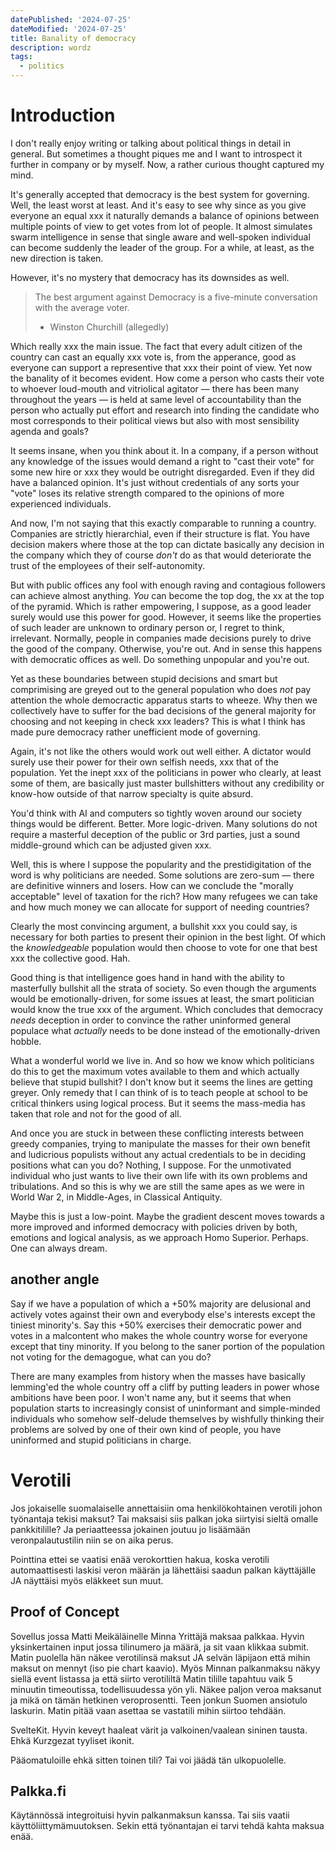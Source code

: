 ```yaml
---
datePublished: '2024-07-25'
dateModified: '2024-07-25'
title: Banality of democracy
description: wordz
tags:
  - politics
---
```


# Introduction

I don't really enjoy writing or talking about political things in detail in general. But sometimes a thought piques me and I want to introspect it further in company or by myself. Now, a rather curious thought captured my mind.

It's generally accepted that democracy is the best system for governing. Well, the least worst at least. And it's easy to see why since as you give everyone an equal xxx it naturally demands a balance of opinions between multiple points of view to get votes from lot of people. It almost simulates swarm intelligence in sense that single aware and well-spoken individual can become suddenly the leader of the group. For a while, at least, as the new direction is taken.

However, it's no mystery that democracy has its downsides as well.

> The best argument against Democracy is a five-minute conversation with the average voter.
>
> - Winston Churchill (allegedly)

Which really xxx the main issue. The fact that every adult citizen of the country can cast an equally xxx vote is, from the apperance, good as everyone can support a representive that xxx their point of view. Yet now the banality of it becomes evident. How come a person who casts their vote to whoever loud-mouth and vitriolical agitator — there has been many throughout the years — is held at same level of accountability than the person who actually put effort and research into finding the candidate who most corresponds to their political views but also with most sensibility agenda and goals?

It seems insane, when you think about it. In a company, if a person without any knowledge of the issues would demand a right to "cast their vote" for some new hire or xxx they would be outright disregarded. Even if they did have a balanced opinion. It's just without credentials of any sorts your "vote" loses its relative strength compared to the opinions of more experienced individuals.

And now, I'm not saying that this exactly comparable to running a country. Companies are strictly hierarchial, even if their structure is flat. You have decision makers where those at the top can dictate basically any decision in the company which they of course _don't_ do as that would deteriorate the trust of the employees of their self-autonomity.

But with public offices any fool with enough raving and contagious followers can achieve almost anything. _You_ can become the top dog, the xx at the top of the pyramid. Which is rather empowering, I suppose, as a good leader surely would use this power for good. However, it seems like the properties of such leader are unknown to ordinary person or, I regret to think, irrelevant. Normally, people in companies made decisions purely to drive the good of the company. Otherwise, you're out. And in sense this happens with democratic offices as well. Do something unpopular and you're out.

Yet as these boundaries between stupid decisions and smart but comprimising are greyed out to the general population who does _not_ pay attention the whole democractic apparatus starts to wheeze. Why then we collectively have to suffer for the bad decisions of the general majority for choosing and not keeping in check xxx leaders? This is what I think has made pure democracy rather unefficient mode of governing.

Again, it's not like the others would work out well either. A dictator would surely use their power for their own selfish needs, xxx that of the population. Yet the inept xxx of the politicians in power who clearly, at least some of them, are basically just master bullshitters without any credibility or know-how outside of that narrow specialty is quite absurd.

You'd think with AI and computers so tightly woven around our society things would be different. Better. More logic-driven. Many solutions do not require a masterful deception of the public or 3rd parties, just a sound middle-ground which can be adjusted given xxx.

Well, this is where I suppose the popularity and the prestidigitation of the word is why politicians are needed. Some solutions are zero-sum — there are definitive winners and losers. How can we conclude the "morally acceptable" level of taxation for the rich? How many refugees we can take and how much money we can allocate for support of needing countries?

Clearly the most convincing argument, a bullshit xxx you could say, is necessary for both parties to present their opinion in the best light. Of which the _knowledgeable_ population would then choose to vote for one that best xxx the collective good. Hah.

Good thing is that intelligence goes hand in hand with the ability to masterfully bullshit all the strata of society. So even though the arguments would be emotionally-driven, for some issues at least, the smart politician would know the true xxx of the argument. Which concludes that democracy _needs_ deception in order to convince the rather uninformed general populace what _actually_ needs to be done instead of the emotionally-driven hobble.

What a wonderful world we live in. And so how we know which politicians do this to get the maximum votes available to them and which actually believe that stupid bullshit? I don't know but it seems the lines are getting greyer. Only remedy that I can think of is to teach people at school to be critical thinkers using logical process. But it seems the mass-media has taken that role and not for the good of all.

And once you are stuck in between these conflicting interests between greedy companies, trying to manipulate the masses for their own benefit and ludicrious populists without any actual credentials to be in deciding positions what can you do? Nothing, I suppose. For the unmotivated individual who just wants to live their own life with its own problems and tribulations. And so this is why we are still the same apes as we were in World War 2, in Middle-Ages, in Classical Antiquity.

Maybe this is just a low-point. Maybe the gradient descent moves towards a more improved and informed democracy with policies driven by both, emotions and logical analysis, as we approach Homo Superior. Perhaps. One can always dream.

## another angle

Say if we have a population of which a +50% majority are delusional and actively votes against their own and everybody else's interests except the tiniest minority's. Say this +50% exercises their democratic power and votes in a malcontent who makes the whole country worse for everyone except that tiny minority. If you belong to the saner portion of the population not voting for the demagogue, what can you do?

There are many examples from history when the masses have basically lemming'ed the whole country off a cliff by putting leaders in power whose ambitions have been poor. I won't name any, but it seems that when population starts to increasingly consist of uninformant and simple-minded individuals who somehow self-delude themselves by wishfully thinking their problems are solved by one of their own kind of people, you have uninformed and stupid politicians in charge.

# Verotili

Jos jokaiselle suomalaiselle annettaisiin oma henkilökohtainen verotili johon työnantaja tekisi maksut? Tai maksaisi siis palkan joka siirtyisi sieltä omalle pankkitilille? Ja periaatteessa jokainen joutuu jo lisäämään veronpalautustilin niin se on aika perus.

Pointtina ettei se vaatisi enää verokorttien hakua, koska verotili automaattisesti laskisi veron määrän ja lähettäisi saadun palkan käyttäjälle JA näyttäisi myös eläkkeet sun muut.

## Proof of Concept

Sovellus jossa Matti Meikäläinelle Minna Yrittäjä maksaa palkkaa. Hyvin yksinkertainen input jossa tilinumero ja määrä, ja sit vaan klikkaa submit. Matin puolella hän näkee verotilinsä maksut JA selvän läpijaon että mihin maksut on mennyt (iso pie chart kaavio). Myös Minnan palkanmaksu näkyy siellä event listassa ja että siirto verotililtä Matin tilille tapahtuu vaik 5 minuutin timeoutissa, todellisuudessa yön yli. Näkee paljon veroa maksanut ja mikä on tämän hetkinen veroprosentti. Teen jonkun Suomen ansiotulo laskurin. Matin pitää vaan asettaa se vastatili mihin siirtoo tehdään.

SvelteKit. Hyvin keveyt haaleat värit ja valkoinen/vaalean sininen tausta. Ehkä Kurzgezat tyyliset ikonit. 

Pääomatuloille ehkä sitten toinen tili? Tai voi jäädä tän ulkopuolelle. 

## Palkka.fi

Käytännössä integroituisi hyvin palkanmaksun kanssa. Tai siis vaatii käyttöliittymämuutoksen. Sekin että työnantajan ei tarvi tehdä kahta maksua enää.



